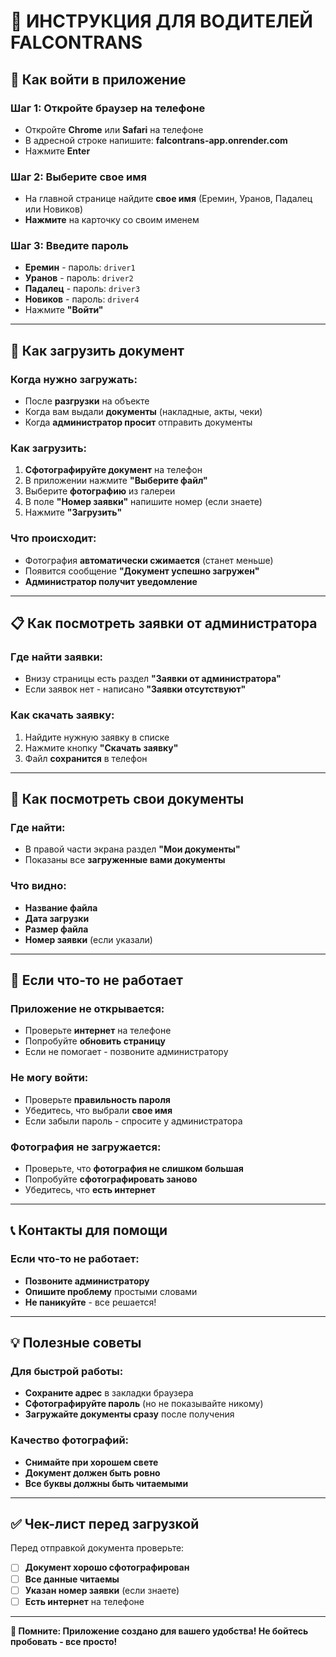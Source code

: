# 📱 ИНСТРУКЦИЯ ДЛЯ ВОДИТЕЛЕЙ FALCONTRANS

## 🚗 Как войти в приложение

### Шаг 1: Откройте браузер на телефоне
- Откройте **Chrome** или **Safari** на телефоне
- В адресной строке напишите: **falcontrans-app.onrender.com**
- Нажмите **Enter**

### Шаг 2: Выберите свое имя
- На главной странице найдите **свое имя** (Еремин, Уранов, Падалец или Новиков)
- **Нажмите** на карточку со своим именем

### Шаг 3: Введите пароль
- **Еремин** - пароль: `driver1`
- **Уранов** - пароль: `driver2`
- **Падалец** - пароль: `driver3`
- **Новиков** - пароль: `driver4`
- Нажмите **"Войти"**

---

## 📸 Как загрузить документ

### Когда нужно загружать:
- После **разгрузки** на объекте
- Когда вам выдали **документы** (накладные, акты, чеки)
- Когда **администратор просит** отправить документы

### Как загрузить:
1. **Сфотографируйте документ** на телефон
2. В приложении нажмите **"Выберите файл"**
3. Выберите **фотографию** из галереи
4. В поле **"Номер заявки"** напишите номер (если знаете)
5. Нажмите **"Загрузить"**

### Что происходит:
- Фотография **автоматически сжимается** (станет меньше)
- Появится сообщение **"Документ успешно загружен"**
- **Администратор получит уведомление**

---

## 📋 Как посмотреть заявки от администратора

### Где найти заявки:
- Внизу страницы есть раздел **"Заявки от администратора"**
- Если заявок нет - написано **"Заявки отсутствуют"**

### Как скачать заявку:
1. Найдите нужную заявку в списке
2. Нажмите кнопку **"Скачать заявку"**
3. Файл **сохранится** в телефон

---

## 📁 Как посмотреть свои документы

### Где найти:
- В правой части экрана раздел **"Мои документы"**
- Показаны все **загруженные вами документы**

### Что видно:
- **Название файла**
- **Дата загрузки**
- **Размер файла**
- **Номер заявки** (если указали)

---

## 🔧 Если что-то не работает

### Приложение не открывается:
- Проверьте **интернет** на телефоне
- Попробуйте **обновить страницу**
- Если не помогает - позвоните администратору

### Не могу войти:
- Проверьте **правильность пароля**
- Убедитесь, что выбрали **свое имя**
- Если забыли пароль - спросите у администратора

### Фотография не загружается:
- Проверьте, что **фотография не слишком большая**
- Попробуйте **сфотографировать заново**
- Убедитесь, что **есть интернет**

---

## 📞 Контакты для помощи

### Если что-то не работает:
- **Позвоните администратору**
- **Опишите проблему** простыми словами
- **Не паникуйте** - все решается!

---

## 💡 Полезные советы

### Для быстрой работы:
- **Сохраните адрес** в закладки браузера
- **Сфотографируйте пароль** (но не показывайте никому)
- **Загружайте документы сразу** после получения

### Качество фотографий:
- **Снимайте при хорошем свете**
- **Документ должен быть ровно**
- **Все буквы должны быть читаемыми**

---

## ✅ Чек-лист перед загрузкой

Перед отправкой документа проверьте:
- [ ] **Документ хорошо сфотографирован**
- [ ] **Все данные читаемы**
- [ ] **Указан номер заявки** (если знаете)
- [ ] **Есть интернет** на телефоне

---

**🎯 Помните: Приложение создано для вашего удобства! Не бойтесь пробовать - все просто!** 